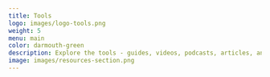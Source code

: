```yaml
---
title: Tools
logo: images/logo-tools.png
weight: 5
menu: main
color: darmouth-green
description: Explore the tools - guides, videos, podcasts, articles, and more - that we use in our accompaniment support and other work.
image: images/resources-section.png
---
```

